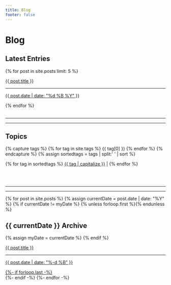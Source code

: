 ```yaml
---
title: Blog
footer: false
---
```


<div>
  <h1 class="h1-title">Blog</h1>
  <h2>Latest Entries</h2>
    {% for post in site.posts limit: 5 %}
      <a class="archive-list" href="{{ site.baseurl}}{{ post.url }}">
            <p class="archive-post-title">{{ post.title }}</p>
            <hr class="archive-hr">
            <p class="archive-post-date">{{ post.date | date: "%d %B %Y" }}</p>
      </a>
    {% endfor %}
</div>

<br>
<hr class="hr-bold">
<hr class="hr-bold">

<h2>Topics</h2>

<section class="archive-list">
{% capture tags %}
  {% for tag in site.tags %}
    {{ tag[0] }}
  {% endfor %}
{% endcapture %}
{% assign sortedtags = tags | split:' ' | sort %}

{% for tag in sortedtags %}
<a class="archive-tags" href="{{ site.baseurl}}/tag/{{ tag }}">{{ tag | capitalize }}</a><span>&nbsp;|</span>
{% endfor %}
</section>

<br>
<br>
<hr class="hr-bold">
<hr class="hr-bold">

<section class="archive-post-list">
  {% for post in site.posts %}
      {% assign currentDate = post.date | date: "%Y" %}
      {% if currentDate != myDate %}
          {% unless forloop.first %}</a>{% endunless %}
          <h2 class="archive-dates">{{ currentDate }} Archive</h2>
          {% assign myDate = currentDate %}
      {% endif %}
      <a class="archive-list" href="{{ site.baseurl}}{{ post.url }}">
        <p class="archive-post-title">{{ post.title }}</p>
        <hr class="archive-hr">
        <p class="archive-post-date">{{ post.date | date: "%-d %B" }}</p>
      {%- if forloop.last -%}</a><br>{%- endif -%}
  {%- endfor -%}
      </a>
<!-- </section> -->